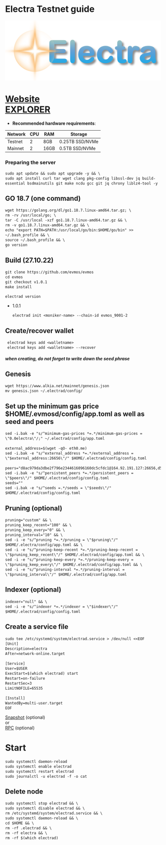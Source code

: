 # Electra Testnet guide
![Electra (1)](https://github.com/Alkia/electra/raw/master/vue/public/Electra.png)


[Website](https://www.alkia.net/) \
[EXPLORER](https://www.mintscan.io/electra/validators)
=
- **Recommended hardware requirements**:

| Network   |CPU | RAM  | Storage  | 
|-----------|----|------|----------|
| Testnet   |  2 | 8GB | 0.25TB SSD/NVMe |
| Mainnet   |  2 | 16GB | 0.5TB SSD/NVMe |

### Preparing the server

    sudo apt update && sudo apt upgrade -y && \
    sudo apt install curl tar wget clang pkg-config libssl-dev jq build-essential bsdmainutils git make ncdu gcc git jq chrony liblz4-tool -y
    
## GO 18.7 (one command)
    wget https://golang.org/dl/go1.18.7.linux-amd64.tar.gz; \
    rm -rv /usr/local/go; \
    tar -C /usr/local -xzf go1.18.7.linux-amd64.tar.gz && \
    rm -v go1.18.7.linux-amd64.tar.gz && \
    echo "export PATH=$PATH:/usr/local/go/bin:$HOME/go/bin" >> ~/.bash_profile && \
    source ~/.bash_profile && \
    go version
    
## Build    (27.10.22)
    git clone https://github.com/evmos/evmos
    cd evmos
    git checkout v1.0.1
    make install
`electrad version`
+ 1.0.1

      electrad init <moniker-name> --chain-id evmos_9001-2
    
## Create/recover wallet
     electrad keys add <walletname>
     electrad keys add <walletname> --recover
##### when creating, do not forget to write down the seed phrase    
## Genesis
    wget https://www.alkia.net/mainnet/genesis.json
    mv genesis.json ~/.electrad/config/    
## Set up the minimum gas price $HOME/.evmosd/config/app.toml as well as seed and peers
    sed -i.bak -e "s/^minimum-gas-prices *=.*/minimum-gas-prices = \"0.0electra\"/;" ~/.electrad/config/app.toml

    external_address=$(wget -qO- eth0.me)
    sed -i.bak -e "s/^external_address *=.*/external_address = \"$external_address:26656\"/" $HOME/.electrad/config/config.toml

    peers="d8ac979da3dbe2f796e2344616096160dc5cfdc1@164.92.191.127:26656,d5d418256279900c3d1fbf2137ce7142d6f6c682@65.108.139.20:26656,1915b0217865b968646768e2761a8669d5e24bd5@65.108.44.149:26656,1a7bee67d6337d09380b824b952872bdc5dca86f@38.242.194.56:26656,b02259a11e4ee46b29668cfc957e530022a3fca1@62.171.142.145:26656,cc321917ce82b6c541c687420ad5ae0b4b5e055a@144.76.224.246:26656"
    sed -i.bak -e "s/^persistent_peers *=.*/persistent_peers = \"$peers\"/" $HOME/.electrad/config/config.toml
    seeds=""
    sed -i.bak -e "s/^seeds =.*/seeds = \"$seeds\"/" $HOME/.electrad/config/config.toml 
    
## Pruning (optional)
    pruning="custom" && \
    pruning_keep_recent="100" && \
    pruning_keep_every="0" && \
    pruning_interval="10" && \
    sed -i -e "s/^pruning *=.*/pruning = \"$pruning\"/" $HOME/.electra/config/app.toml && \
    sed -i -e "s/^pruning-keep-recent *=.*/pruning-keep-recent = \"$pruning_keep_recent\"/" $HOME/.electrad/config/app.toml && \
    sed -i -e "s/^pruning-keep-every *=.*/pruning-keep-every = \"$pruning_keep_every\"/" $HOME/.electrad/config/app.toml && \
    sed -i -e "s/^pruning-interval *=.*/pruning-interval = \"$pruning_interval\"/" $HOME/.electrad/config/app.toml
## Indexer (optional)    
    indexer="null" && \
    sed -i -e "s/^indexer *=.*/indexer = \"$indexer\"/" $HOME/.electrad/config/config.toml    
    
## Create a service file
    sudo tee /etc/systemd/system/electrad.service > /dev/null <<EOF
    [Unit]
    Description=electra
    After=network-online.target

    [Service]
    User=$USER
    ExecStart=$(which electrad) start
    Restart=on-failure
    RestartSec=3
    LimitNOFILE=65535

    [Install]
    WantedBy=multi-user.target
    EOF
    
 [Snapshot](https://polkachu.com/tendermint_snapshots/electra)    (optional) \
    or \
 [RPC](https://nodejumper.io/electra/sync) (optional)
 
# Start
    sudo systemctl daemon-reload
    sudo systemctl enable electrad
    sudo systemctl restart electrad
    sudo journalctl -u electrad -f -o cat
    
    
## Delete node

    sudo systemctl stop electrad && \
    sudo systemctl disable electrad && \
    rm /etc/systemd/system/electrad.service && \
    sudo systemctl daemon-reload && \
    cd $HOME && \
    rm -rf .electrad && \
    rm -rf electra && \
    rm -rf $(which electrad)
